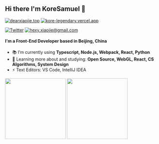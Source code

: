 ## Hi there I'm KoreSamuel :lemon:

[![dearxiaojie.top](https://img.shields.io/static/v1?label=dearxiaojie.top&message=%20&color=yellow&logo=&style=flat-square&logoColor=white)](https://dearxiaojie.top/)
[![kore-legendary.vercel.app](https://img.shields.io/static/v1?label=kore-legendary&message=%20&color=yellow&logo=&style=flat-square&logoColor=white)](https://kore-legendary.vercel.app)

[![Twitter](https://img.shields.io/static/v1?label=Twitter&message=%20&color=orange&logo=Twitter&style=flat-square&logoColor=white)](https://twitter.com/dearxiaojie/)
[![hexy.xiaojie@gmail.com](https://img.shields.io/static/v1?label=hexy.xiaojie@gmail.com&message=%20&color=red&logo=gmail&style=flat-square&logoColor=white)](mailto:hexy.xiaojie@gmail.com)

#### I'm a Front-End Developer based in Beijing, China
    
- 📚 I’m currently using **Typescript, Node.js, Webpack, React, Python**
- 🌱 Learning more about and studying: **Open Source, WebGL, React, CS Algorithms, System Design**
- ⚡ Text Editors: VS Code, IntelliJ IDEA


<p align="left">
   <img align="center" src="https://github-readme-stats.vercel.app/api?username=koresamuel&show_icons=true&count_private=true" height="200">
   <img align="center" src="https://github-readme-stats.vercel.app/api/top-langs/?username=koresamuel&layout=compact" height="200">
</p>
